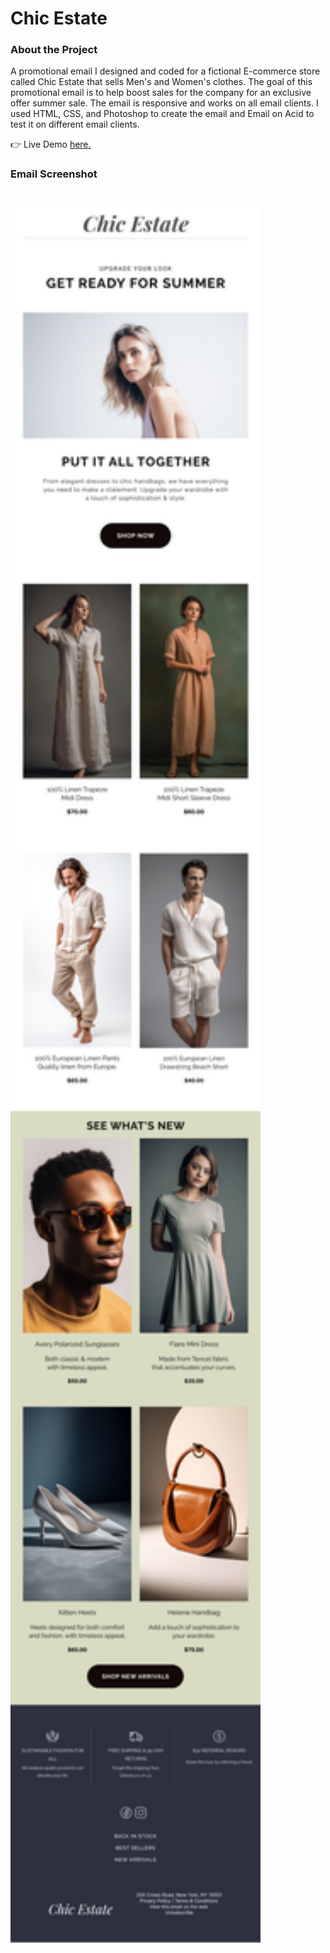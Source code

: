 <h1>Chic Estate</h1>

<h3>About the Project</h3>
<p>
A promotional email I designed and coded for a fictional E-commerce store called Chic Estate that sells Men's and Women's clothes. The goal of this promotional email is to help boost sales for the company for an exclusive offer summer sale. The email is responsive and works on all email clients. I used HTML, CSS, and Photoshop to create the email and Email on Acid to test it on different email clients.
</p>
👉 Live Demo <a href="https://chicestate.vercel.app/" target="_blank" rel="noopener">here.</a> 
<br/>

<h3>Email Screenshot</h3>

<br/>
<img src="./chic-estate.png" width="400px" height="auto"></img>
